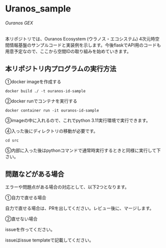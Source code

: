# Uranos_sample

###### Ouranos GEX

本リポジトリでは、Ouranos Ecosystem (ウラノス・エコシステム) 4次元時空間情報基盤のサンプルコードと実装例を示します。今後flaskでAPI用のコードも用意予定なので、ここから空間IDの取り組みを始めていきます。



## 本リポジトリ内プログラムの実行方法

①docker imageを作成する

```
docker build ./ -t ouranos-id-sample
```

②docker runでコンテナを実行する

```
docker container run -it ouranos-id-sample
```

③imageの中に入れるので、これでpython 3.11実行環境で実行できます。

④入った後にディレクトリの移動が必要です。

```
cd src
```

⑤内部に入った後はpythonコマンドで通常時実行するときと同様に実行して下さい。



## 問題などがある場合

エラーや問題点がある場合の対応として、以下2つとなります。

①自力で直せる場合

自力で直せる場合は、PRを出してください。レビュー後に、マージします。



②直せない場合

issueを作ってください。

issueはissue templateで記載してください。

